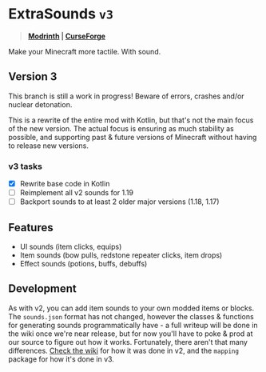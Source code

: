 # ExtraSounds `v3`

> **[Modrinth](https://modrinth.com/mod/extrasounds)
| [CurseForge](https://www.curseforge.com/minecraft/mc-mods/extrasounds)**


Make your Minecraft more tactile. With sound.

## Version 3

This branch is still a work in progress! Beware of errors, crashes and/or nuclear detonation.

This is a rewrite of the entire mod with Kotlin, but that's not the main focus of the new version.
The actual focus is ensuring as much stability as possible, and supporting past & future versions of Minecraft without
having to release new versions.

### v3 tasks

- [x] Rewrite base code in Kotlin
- [ ] Reimplement all v2 sounds for 1.19
- [ ] Backport sounds to at least 2 older major versions (1.18, 1.17)

## Features

* UI sounds (item clicks, equips)
* Item sounds (bow pulls, redstone repeater clicks, item drops)
* Effect sounds (potions, buffs, debuffs)

## Development

As with v2, you can add item sounds to your own modded items or blocks.
The `sounds.json` format has not changed, however the classes & functions for generating sounds programmatically have -
a full writeup will be done in the wiki once we're near release, but for now you'll have to poke & prod at our source to
figure out how it works. Fortunately, there aren't that many differences.
[Check the wiki](https://github.com/stashymane/extra-sounds/wiki) for how it was done in v2,
and the `mapping` package for how it's done in v3.